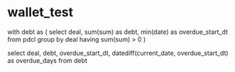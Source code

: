# wallet_test

with debt as (
    select
        deal,
        sum(sum) as debt,
        min(date) as overdue_start_dt
    from pdcl
    group by deal
    having sum(sum) > 0
)

select
    deal,
    debt,
    overdue_start_dt,
    datediff(current_date, overdue_start_dt) as overdue_days
from debt
